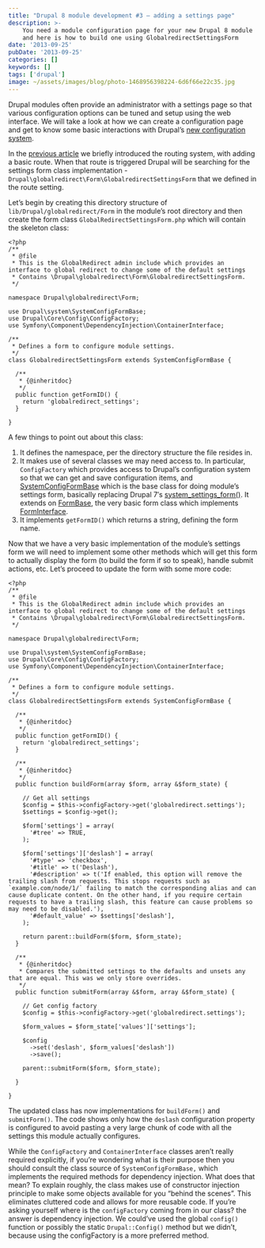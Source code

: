 ```yaml
---
title: "Drupal 8 module development #3 – adding a settings page"
description: >-
    You need a module configuration page for your new Drupal 8 module
    and here is how to build one using GlobalredirectSettingsForm
date: '2013-09-25'
pubDate: '2013-09-25'
categories: []
keywords: []
tags: ['drupal']
image: ~/assets/images/blog/photo-1468956398224-6d6f66e22c35.jpg
---
```


Drupal modules often provide an administrator with a settings page so that various configuration options can be tuned and setup using the web interface. We will take a look at how we can create a configuration page and get to know some basic interactions with Drupal’s  [new configuration system](http://drupal8cmi.org/).

In the  [previous article](http://www.enginx.com/content/drupal-8-module-development-2-adding-basic-routing)  we briefly introduced the routing system, with adding a basic route. When that route is triggered Drupal will be searching for the settings form class implementation - `Drupal\globalredirect\Form\GlobalredirectSettingsForm` that we defined in the route setting.

Let’s begin by creating this directory structure of `lib/Drupal/globalredirect/Form` in the module’s root directory and then create the form class `GlobalRedirectSettingsForm.php` which will contain the skeleton class:

```
<?php
/**
 * @file
 * This is the GlobalRedirect admin include which provides an interface to global redirect to change some of the default settings
 * Contains \Drupal\globalredirect\Form\GlobalredirectSettingsForm.
 */

namespace Drupal\globalredirect\Form;

use Drupal\system\SystemConfigFormBase;
use Drupal\Core\Config\ConfigFactory;
use Symfony\Component\DependencyInjection\ContainerInterface;

/**
 * Defines a form to configure module settings.
 */
class GlobalredirectSettingsForm extends SystemConfigFormBase {

  /**
   * {@inheritdoc}
   */
  public function getFormID() {
    return 'globalredirect_settings';
  }

}
```

A few things to point out about this class:

1.  It defines the namespace, per the directory structure the file resides in.
2.  It makes use of several classes we may need access to. In particular, `ConfigFactory`  which provides access to Drupal’s configuration system so that we can get and save configuration items, and  [SystemConfigFormBase](https://api.drupal.org/api/drupal/core!modules!system!lib!Drupal!system!SystemConfigFormBase.php/class/SystemConfigFormBase/8) which is the base class for doing module’s settings form, basically replacing Drupal 7′s  [system_settings_form()](https://api.drupal.org/api/drupal/modules%21system%21system.module/function/system_settings_form/7). It extends on  [FormBase](https://api.drupal.org/api/drupal/core%21lib%21Drupal%21Core%21Form%21FormBase.php/class/FormBase/8), the very basic form class which implements  [FormInterface](https://api.drupal.org/api/drupal/core%21lib%21Drupal%21Core%21Form%21FormInterface.php/interface/FormInterface/8).
3.  It implements `getFormID()` which returns a string, defining the form name.

Now that we have a very basic implementation of the module’s settings form we will need to implement some other methods which will get this form to actually display the form (to build the form if so to speak), handle submit actions, etc. Let’s proceed to update the form with some more code:

```
<?php
/**
 * @file
 * This is the GlobalRedirect admin include which provides an interface to global redirect to change some of the default settings
 * Contains \Drupal\globalredirect\Form\GlobalredirectSettingsForm.
 */

namespace Drupal\globalredirect\Form;

use Drupal\system\SystemConfigFormBase;
use Drupal\Core\Config\ConfigFactory;
use Symfony\Component\DependencyInjection\ContainerInterface;

/**
 * Defines a form to configure module settings.
 */
class GlobalredirectSettingsForm extends SystemConfigFormBase {

  /**
   * {@inheritdoc}
   */
  public function getFormID() {
    return 'globalredirect_settings';
  }

  /**
   * {@inheritdoc}
   */
  public function buildForm(array $form, array &$form_state) {
    
    // Get all settings
    $config = $this->configFactory->get('globalredirect.settings');
    $settings = $config->get();

    $form['settings'] = array(
      '#tree' => TRUE,
    );

    $form['settings']['deslash'] = array(
      '#type' => 'checkbox',
      '#title' => t('Deslash'),
      '#description' => t('If enabled, this option will remove the trailing slash from requests. This stops requests such as `example.com/node/1/` failing to match the corresponding alias and can cause duplicate content. On the other hand, if you require certain requests to have a trailing slash, this feature can cause problems so may need to be disabled.'),
      '#default_value' => $settings['deslash'],
    );

    return parent::buildForm($form, $form_state);
  }

  /**
   * {@inheritdoc}
   * Compares the submitted settings to the defaults and unsets any that are equal. This was we only store overrides.
   */
  public function submitForm(array &$form, array &$form_state) {

    // Get config factory
    $config = $this->configFactory->get('globalredirect.settings');

    $form_values = $form_state['values']['settings'];

    $config
      ->set('deslash', $form_values['deslash'])
      ->save();

    parent::submitForm($form, $form_state);

  }
  
}
```

The updated class has now implementations for  `buildForm()`  and  `submitForm()`. The code shows only how the `deslash` configuration property is configured to avoid pasting a very large chunk of code with all the settings this module actually configures.

While the  `ConfigFactory`  and  `ContainerInterface` classes aren’t really required explicitly, if you’re wondering what is their purpose then you should consult the class source of  `SystemConfigFormBase,`  which implements the required methods for dependency injection. What does that mean? To explain roughly, the class makes use of constructor injection principle to make some objects available for you “behind the scenes”. This eliminates cluttered code and allows for more reusable code. If you’re asking yourself where is the  `configFactory`  coming from in our class? the answer is dependency injection. We could’ve used the global `config()` function or possibly the static `Drupal::Config()` method but we didn’t, because using the configFactory is a more preferred method.